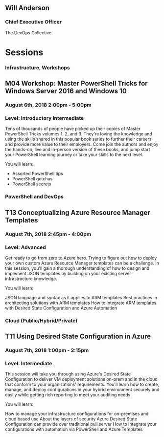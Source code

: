## Will Anderson
### Chief Executive Officer
The DevOps Collective

# Sessions

### Infrastructure, Workshops
## M04 Workshop: Master PowerShell Tricks for Windows Server 2016 and Windows 10
### August 6th, 2018 2:00pm - 5:00pm
### Level: Introductory Intermediate

Tens of thousands of people have picked up their copies of Master PowerShell Tricks volumes 1, 2, and 3. They're loving the knowledge and using the skills shared in this popular book series to further their careers and provide more value to their employers. Come join the authors and enjoy the hands-on, live and in-person version of these books, and jump start your PowerShell learning journey or take your skills to the next level.

You will learn:

- Assorted PowerShell tips
- PowerShell gotchas
- PowerShell secrets

### PowerShell and DevOps
## T13 Conceptualizing Azure Resource Manager Templates
### August 7th, 2018 2:45pm - 4:00pm
### Level: Advanced

Get ready to go from zero to Azure hero. Trying to figure out how to deploy your own custom Azure Resource Manager templates can be a challenge. In this session, you'll gain a thorough understanding of how to design and implement JSON templates by building on your existing server infrastructure knowledge.

You will learn:

JSON language and syntax as it applies to ARM templates
Best practices in architecting solutions with ARM templates
How to integrate ARM templates with Desired State Configuration and Azure Automation


### Cloud (Public/Hybrid/Private)
## T11 Using Desired State Configuration in Azure
### August 7th, 2018 1:00pm - 2:15pm
### Level: Intermediate

This session will take you through using Azure's Desired State Configuration to deliver VM deployment solutions on-prem and in the cloud that conform to your organizations' requirements. You'll learn how to create, manage, and deploy configurations in your hybrid environment securely and easily while getting rich reporting to meet your auditing needs.

You will learn:

How to manage your infrastructure configurations for on-premises and cloud based use
About the layers of security Azure Desired State Configuration can provide over traditional pull server
How to integrate your configurations with automation via PowerShell and Azure Templates

